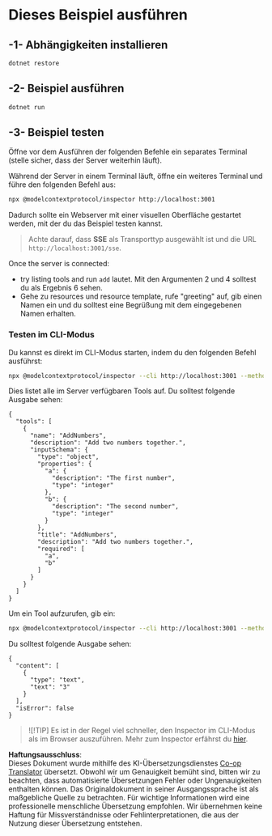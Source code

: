 <!--
CO_OP_TRANSLATOR_METADATA:
{
  "original_hash": "2a58caa6e11faa09470b7f81e6729652",
  "translation_date": "2025-06-18T05:47:04+00:00",
  "source_file": "03-GettingStarted/05-sse-server/solution/dotnet/README.md",
  "language_code": "de"
}
-->
# Dieses Beispiel ausführen

## -1- Abhängigkeiten installieren

```bash
dotnet restore
```

## -2- Beispiel ausführen

```bash
dotnet run
```

## -3- Beispiel testen

Öffne vor dem Ausführen der folgenden Befehle ein separates Terminal (stelle sicher, dass der Server weiterhin läuft).

Während der Server in einem Terminal läuft, öffne ein weiteres Terminal und führe den folgenden Befehl aus:

```bash
npx @modelcontextprotocol/inspector http://localhost:3001
```

Dadurch sollte ein Webserver mit einer visuellen Oberfläche gestartet werden, mit der du das Beispiel testen kannst.

> Achte darauf, dass **SSE** als Transporttyp ausgewählt ist und die URL `http://localhost:3001/sse`.

Once the server is connected: 

- try listing tools and run `add` lautet. Mit den Argumenten 2 und 4 solltest du als Ergebnis 6 sehen.
- Gehe zu resources und resource template, rufe "greeting" auf, gib einen Namen ein und du solltest eine Begrüßung mit dem eingegebenen Namen erhalten.

### Testen im CLI-Modus

Du kannst es direkt im CLI-Modus starten, indem du den folgenden Befehl ausführst:

```bash 
npx @modelcontextprotocol/inspector --cli http://localhost:3001 --method tools/list
```

Dies listet alle im Server verfügbaren Tools auf. Du solltest folgende Ausgabe sehen:

```text
{
  "tools": [
    {
      "name": "AddNumbers",
      "description": "Add two numbers together.",
      "inputSchema": {
        "type": "object",
        "properties": {
          "a": {
            "description": "The first number",
            "type": "integer"
          },
          "b": {
            "description": "The second number",
            "type": "integer"
          }
        },
        "title": "AddNumbers",
        "description": "Add two numbers together.",
        "required": [
          "a",
          "b"
        ]
      }
    }
  ]
}
```

Um ein Tool aufzurufen, gib ein:

```bash
npx @modelcontextprotocol/inspector --cli http://localhost:3001 --method tools/call --tool-name AddNumbers --tool-arg a=1 --tool-arg b=2
```

Du solltest folgende Ausgabe sehen:

```text
{
  "content": [
    {
      "type": "text",
      "text": "3"
    }
  ],
  "isError": false
}
```

> ![!TIP]
> Es ist in der Regel viel schneller, den Inspector im CLI-Modus als im Browser auszuführen.
> Mehr zum Inspector erfährst du [hier](https://github.com/modelcontextprotocol/inspector).

**Haftungsausschluss**:  
Dieses Dokument wurde mithilfe des KI-Übersetzungsdienstes [Co-op Translator](https://github.com/Azure/co-op-translator) übersetzt. Obwohl wir um Genauigkeit bemüht sind, bitten wir zu beachten, dass automatisierte Übersetzungen Fehler oder Ungenauigkeiten enthalten können. Das Originaldokument in seiner Ausgangssprache ist als maßgebliche Quelle zu betrachten. Für wichtige Informationen wird eine professionelle menschliche Übersetzung empfohlen. Wir übernehmen keine Haftung für Missverständnisse oder Fehlinterpretationen, die aus der Nutzung dieser Übersetzung entstehen.